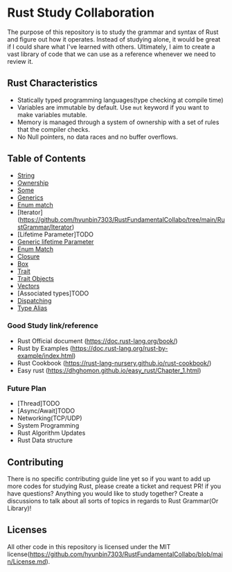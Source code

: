 # Rust Study Collaboration
The purpose of this repository is to study the grammar and syntax of Rust and figure out how it operates. Instead of studying alone, it would be great if I could share what I've learned with others. Ultimately, I aim to create a vast library of code that we can use as a reference whenever we need to review it.

## Rust Characteristics
* Statically typed programming languages(type checking at compile time)
* Variables are immutable by default. Use `mut` keyword if you want to make variables mutable.
* Memory is managed through a system of ownership with a set of rules that the compiler checks.
* No Null pointers, no data races and no buffer overflows.


## Table of Contents
* [String](https://github.com/hyunbin7303/RustFundamentalCollabo/tree/main/RustGrammar/String_understanding)
* [Ownership](https://github.com/hyunbin7303/RustFundamentalCollabo/tree/main/RustGrammar/Ownership)
* [Some](https://github.com/hyunbin7303/RustFundamentalCollabo/tree/main/RustGrammar/testing_some)
* [Generics](https://github.com/hyunbin7303/RustFundamentalCollabo/tree/main/RustGrammar/Generics)
* [Enum match](https://github.com/hyunbin7303/RustFundamentalCollabo/tree/main/RustGrammar/enum_match)
* [Iterator] (https://github.com/hyunbin7303/RustFundamentalCollabo/tree/main/RustGrammar/Iterator)
* [Lifetime Parameter]TODO
* [Generic lifetime Parameter](https://github.com/hyunbin7303/RustFundamentalCollabo/tree/main/RustGrammar/generic_lifetime_parameter)
* [Enum Match](https://github.com/hyunbin7303/RustFundamentalCollabo/tree/main/RustGrammar/enum_match)
* [Closure](https://github.com/hyunbin7303/RustFundamentalCollabo/tree/main/RustGrammar/Closure)
* [Box](https://github.com/hyunbin7303/RustFundamentalCollabo/tree/main/RustGrammar/Box)
* [Trait](https://github.com/hyunbin7303/RustFundamentalCollabo/tree/main/RustGrammar/traits)
* [Trait Objects](https://github.com/hyunbin7303/RustFundamentalCollabo/tree/main/RustGrammar/TraitObjects)
* [Vectors](https://github.com/hyunbin7303/RustFundamentalCollabo/tree/main/RustGrammar/Vector)
* [Associated types]TODO
* [Dispatching](https://github.com/hyunbin7303/RustFundamentalCollabo/tree/main/RustGrammar/Dispatching)
* [Type Alias](https://github.com/hyunbin7303/RustFundamentalCollabo/tree/main/RustGrammar/type_alias)



### Good Study link/reference
* Rust Official document (https://doc.rust-lang.org/book/)
* Rust by Examples (https://doc.rust-lang.org/rust-by-example/index.html)
* Rust Cookbook (https://rust-lang-nursery.github.io/rust-cookbook/)
* Easy rust (https://dhghomon.github.io/easy_rust/Chapter_1.html)


### Future Plan
* [Thread]TODO
* [Async/Await]TODO
* Networking(TCP/UDP)
* System Programming
* Rust Algorithm Updates
* Rust Data structure

## Contributing
There is no specific contributing guide line yet so if you want to add up more codes for studying Rust, please create a ticket and request PR! if you have questions? Anything you would like to study together? Create a discussions to talk about all sorts of topics in regards to Rust Grammar(Or Library)!


## Licenses
All other code in this repository is licensed under the MIT license(https://github.com/hyunbin7303/RustFundamentalCollabo/blob/main/License.md).


